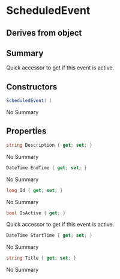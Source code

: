 # ScheduledEvent

## Derives from object

## Summary

Quick accessor to get if this event is active.
## Constructors

```c#
ScheduledEvent( ) 
```
No Summary
## Properties

```c#
string Description { get; set; } 
```
No Summary
```c#
DateTime EndTime { get; set; } 
```
No Summary
```c#
long Id { get; set; } 
```
No Summary
```c#
bool IsActive { get; } 
```
Quick accessor to get if this event is active.
```c#
DateTime StartTime { get; set; } 
```
No Summary
```c#
string Title { get; set; } 
```
No Summary
